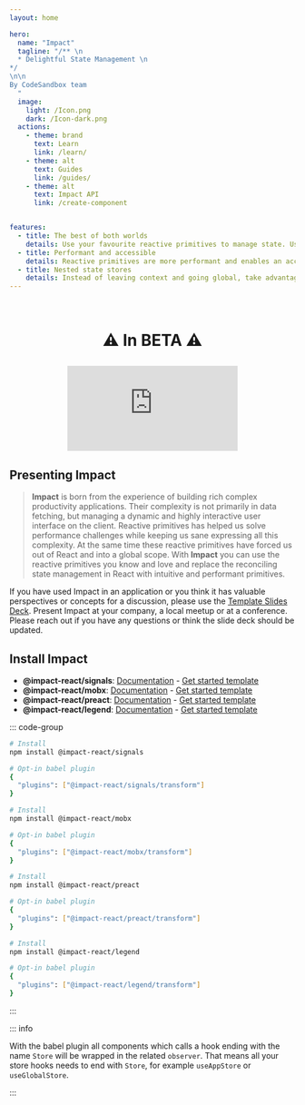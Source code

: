 ```yaml
---
layout: home

hero:
  name: "Impact"
  tagline: "/** \n
  * Delightful State Management \n
*/
\n\n
By CodeSandbox team
  "
  image:
    light: /Icon.png
    dark: /Icon-dark.png
  actions:
    - theme: brand
      text: Learn
      link: /learn/
    - theme: alt
      text: Guides
      link: /guides/
    - theme: alt
      text: Impact API
      link: /create-component


features:
  - title: The best of both worlds
    details: Use your favourite reactive primitives to manage state. Use Reacts reconciliation model to manage UI.
  - title: Performant and accessible
    details: Reactive primitives are more performant and enables an accessible developer experience. Automatic observation in components for any reactive primitives
  - title: Nested state stores
    details: Instead of leaving context and going global, take advantage of nested stores and handle state dependencies like a champ.
---
```


<HomeContent>

<br />

<h1 align="center">

:warning: In BETA :warning:

<iframe class="youtube-video" src="https://www.youtube.com/embed/r3r-i9A72-s?si=1eceGkJvtETCLG0O" title="YouTube video player" frameborder="0" allow="accelerometer; autoplay; clipboard-write; encrypted-media; gyroscope; picture-in-picture; web-share" referrerpolicy="strict-origin-when-cross-origin" allowfullscreen></iframe>

</h1>

## Presenting Impact

> **Impact** is born from the experience of building rich complex productivity applications. Their complexity is not primarily in data fetching, but managing a dynamic and highly interactive user interface on the client. Reactive primitives has helped us solve performance challenges while keeping us sane expressing all this complexity. At the same time these reactive primitives have forced us out of React and into a global scope. With **Impact** you can use the reactive primitives you know and love and replace the reconciling state management in React with intuitive and performant primitives.

If you have used Impact in an application or you think it has valuable perspectives or concepts for a discussion, please use the [Template Slides Deck](https://docs.google.com/presentation/d/1pHBW-HxkugtK8Ny1ebj3a_klqu3HzHnSPvbVNw1drnU/edit?usp=sharing). Present Impact at your company, a local meetup or at a conference. Please reach out if you have any questions or think the slide deck should be updated.

## Install Impact

- **@impact-react/signals**: [Documentation](./signal) - [Get started template](https://codesandbox.io/p/devbox/impact-signals-6h3gtk)
- **@impact-react/mobx**: [Documentation](https://mobx.js.org/README.html) - [Get started template](https://codesandbox.io/p/devbox/impact-mobx-tzdy8n)
- **@impact-react/preact**: [Documentation](https://preact.com/guide/v10/signals/) - [Get started template](https://codesandbox.io/p/devbox/impact-preact-rpzzk3)
- **@impact-react/legend**: [Documentation](https://legendapp.com/open-source/state/v3/) - [Get started template](https://codesandbox.io/p/devbox/impact-legend-krrvjk)

::: code-group

```sh [signals]
# Install
npm install @impact-react/signals

# Opt-in babel plugin
{
  "plugins": ["@impact-react/signals/transform"]
}
```

```sh [mobx]
# Install
npm install @impact-react/mobx

# Opt-in babel plugin
{
  "plugins": ["@impact-react/mobx/transform"]
}
```

```sh [preact]
# Install
npm install @impact-react/preact

# Opt-in babel plugin
{
  "plugins": ["@impact-react/preact/transform"]
}
```

```sh [legend]
# Install
npm install @impact-react/legend

# Opt-in babel plugin
{
  "plugins": ["@impact-react/legend/transform"]
}
```

:::

::: info

With the babel plugin all components which calls a hook ending with the name `Store` will be wrapped in the related `observer`. That means all your store hooks needs to end with `Store`, for example `useAppStore` or `useGlobalStore`.

:::

</HomeContent>

